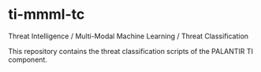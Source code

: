 # ti-mmml-tc

Threat Intelligence / Multi-Modal Machine Learning / Threat Classification

This repository contains the threat classification scripts of the PALANTIR TI component. 
